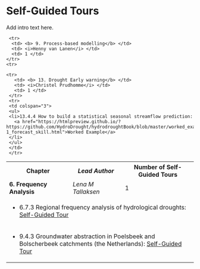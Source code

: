 # Self-Guided Tours

Add intro text here.

<table>
  <tr>
    <th> <b>Chapter</b> </td>
    <th> <i>Lead Author</i> </td>
    <th> Number of Self-Guided Tours </td>
  </tr>
  
  <tr>
    <td> <b> 6. Frequency Analysis</b> </td>
    <td> <i>Lena M Tallaksen</i> </td>
    <td> 1 </td>
  </tr>
    <tr>
  <td colspan="3">
  <ul>
  <li>6.7.3 Regional frequency analysis of hydrological droughts: 
    <a href="https://htmlpreview.github.io/?https://github.com/HydroDrought/hydrodroughtBook/blob/master/worked_examples/html/6-1_low_flow_frequency_analysis.html">Self-Guided Tour</a>
  </li>
  </ul>
  </td>
  </tr>

 
     <tr>
      <td> <b> 9. Process-based modelling</b> </td>
      <td> <i>Henny van Lanen</i> </td>
      <td> 1 </td>
    </tr>
    <tr>
  <td colspan="3">
  <ul>
  <li>9.4.3 Groundwater abstraction in Poelsbeek and Bolscherbeek catchments (the Netherlands): 
    <a href="https://htmlpreview.github.io/?https://github.com/HydroDrought/hydrodroughtBook/blob/master/worked_examples/html/6-1_low_flow_frequency_analysis.html">Self-Guided Tour</a>
  </li>
  </ul>
  </td>
  </tr>
  
  
    <tr>
       <td> <b> 13. Drought Early warning</b> </td>
       <td> <i>Christel Prudhomme</i> </td>
       <td> 1 </td>
     </tr>
     <tr>
     <td colspan="3">
     <ul>
     <li>13.4.4 How to build a statistical seasonal streamflow prediction: 
       <a href="https://htmlpreview.github.io/?https://github.com/HydroDrought/hydrodroughtBook/blob/master/worked_examples/html/13-1_forecast_skill.html">Worked Example</a>
     </li>
     </ul>
     </td>
     </tr>


   </table>


